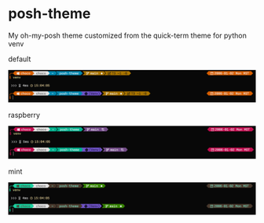 # posh-theme
My oh-my-posh theme customized from the quick-term theme for python venv

default

![mint-term-orange.png](mint-term-orange.png)


raspberry

![mint-term-raspberry.png](mint-term-raspberry.png)


mint

![mint-term-mint.png](mint-term-mint.png)
